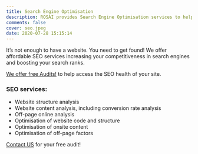 ```yaml
---
title: Search Engine Optimisation
description: ROSAI provides Search Engine Optimisation services to help businesses increase their Search Engine rankings making it easier for them to be found by potential customers.
comments: false
cover: seo.jpeg
date: 2020-07-28 15:15:14
---
```


It’s not enough to have a website. You need to get found! We offer affordable SEO services increasing your competitiveness in search engines and boosting your search ranks.

[We offer free Audits!](mailto:contact:rosai.co.uk?subject=Free-SEO-Audit) to help access the SEO health of your site.

### SEO services:
* Website structure analysis
* Website content analysis, including conversion rate analysis
* Off-page online analysis
* Optimisation of website code and structure
* Optimisation of onsite content
* Optimisation of off-page factors

[Contact US](mailto:contact@rosai.co.uk?subject=SEO) for your free audit!
